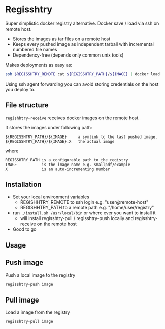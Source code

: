 # Regisshtry

Super simplistic docker registry alternative. Docker save / load via ssh on remote host.

- Stores the images as tar files on a remote host
- Keeps every pushed image as independent tarball with incremental numbered file names
- Dependency-free (depends only common unix tools)


Makes deployments as easy as:

```bash
ssh $REGISSHTRY_REMOTE cat ${REGISSHTRY_PATH}/${IMAGE} | docker load
```

Using ssh agent forwarding you can avoid storing credentials on the host
you deploy to.


## File structure

`regishhtry-receive` receives docker images on the remote host.


It stores the images under following path:

```
${REGISSHTRY_PATH}/${IMAGE}     a symlink to the last pushed image.
${REGISSHTRY_PATH}/${IMAGE}.X   the actual image

```

where 

```
REGISSHTRY_PATH is a configurable path to the registry
IMAGE           is the image name e.g. smallpdf/example
X               is an auto-incrementing number
```


## Installation

- Set your local environment variables
  - REGISHHTRY_REMOTE to ssh login e.g. "user@remote-host"
  - REGISHHTRY_PATH to a remote path e.g. "/home/user/registry"
- run `./install.sh /usr/local/bin` or where ever you want to install it
  - will install regisshtry-pull / regisshtry-push locally and regisshtry-receive on the remote host
- Good to go


## Usage

## Push image

Push a local image to the registry

```bash
regisshtry-push image
```

## Pull image

Load a image from the registry

```bash
regisshtry-pull image
```
